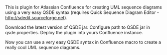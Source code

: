 This is plugin for Atlassian Confluence for creating UML sequence diagrams using a very easy QSDE syntax (requires Quick Sequence Diagram Editor - http://sdedit.sourceforge.net).

Download the latest version of QSDE jar. Configure path to QSDE jar in qsde.properties. Deploy the plugin into yours Confluence instance.

Now you can use a very easy QSDE syntax in Confluence macro to create a really cool UML sequence diagrams.
